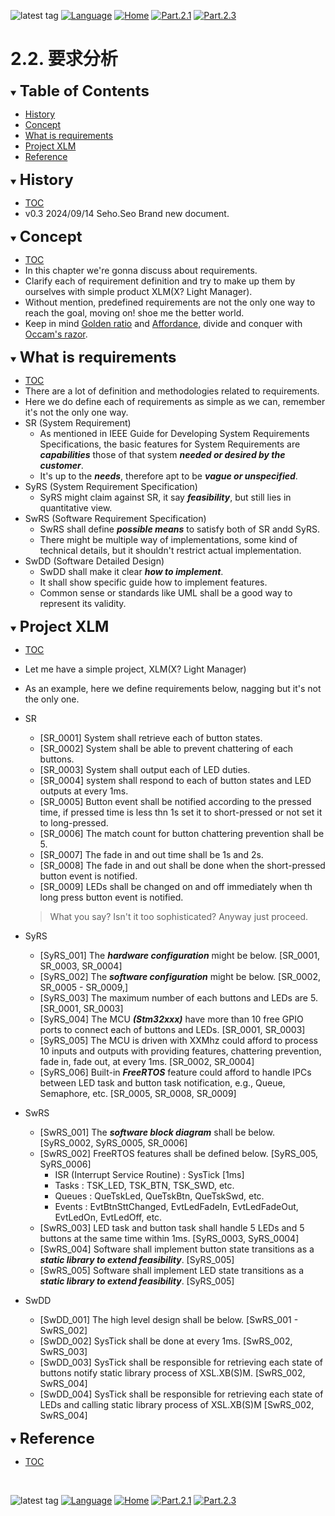 ![latest tag](https://img.shields.io/github/v/tag/gtuja/CSC_MS.svg?color=brightgreen)
[![Language](https://img.shields.io/badge/%E8%A8%80%E8%AA%9E-English-brightgreen)](https://github.com/gtuja/CSC_MS/blob/main/Part2/2.RequirementAnalysis_en.md)
[![Home](https://img.shields.io/badge/Home-Readme-brightgreen)](https://github.com/gtuja/CSC_MS/blob/main/README_en.md)
[![Part.2.1](https://img.shields.io/badge/Prev-Part.2.1-brightgreen)](https://github.com/gtuja/CSC_MS/blob/main/Part2/1.WorFlowOnGithub.md)
[![Part.2.3](https://img.shields.io/badge/Next-Part.2.3-brightgreen)](https://github.com/gtuja/CSC_MS/blob/main/Part2/3.SoftwareDesign.md)

# 2.2. 要求分析

<div id="toc"></div>
<details open>
<summary><font size="5"><b>Table of Contents</b></font></summary>

- [History](#history)
- [Concept](#Concept)
- [What is requirements](#what_is_requirements)
- [Project XLM](#project_xlm)
- [Reference](#Reference)

</details>

<div id="history"></div>
<details open>
<summary><font size="5"><b>History</b></font></summary> 

- [TOC](#toc)<br>
- v0.3 2024/09/14 Seho.Seo Brand new document.

</details>

<div id="Concept"></div>
<details open>
<summary><font size="5"><b>Concept</b></font></summary>

- [TOC](#toc)<br>
- In this chapter we're gonna discuss about requirements.
- Clarify each of requirement definition and try to make up them by ourselves with simple product XLM(X? Light Manager). 
- Without mention, predefined requirements are not the only one way to reach the goal, moving on! shoe me the better world.
- Keep in mind [Golden ratio](https://en.m.wikipedia.org/wiki/Golden_ratio) and [Affordance](https://en.m.wikipedia.org/wiki/Affordance), divide and conquer with [Occam's razor](https://en.m.wikipedia.org/wiki/Occam%27s_razor). 

</details>

<div id="what_is_requirements"></div>
<details open>
<summary><font size="5"><b>What is requirements</b></font></summary>

- [TOC](#toc)<br>
- There are a lot of definition and methodologies related to requirements.
- Here we do define each of requirements as simple as we can, remember it's not the only one way.
- SR (System Requirement)
  - As mentioned in IEEE Guide for Developing System Requirements Specifications, the basic features for System Requirements are ***capabilities*** those of that system ***needed or desired by the customer***.
  - It's up to the ***needs***, therefore apt to be ***vague or unspecified***.
- SyRS (System Requirement Specification)
  - SyRS might claim against SR, it say ***feasibility***, but still lies in quantitative view.
- SwRS (Software Requirement Specification)
  - SwRS shall define ***possible means*** to satisfy both of SR andd SyRS.
  - There might be multiple way of implementations, some kind of technical details, but it shouldn't restrict actual implementation.
- SwDD (Software Detailed Design)
  - SwDD shall make it clear ***how to implement***.
  - It shall show specific guide how to implement features.
  - Common sense or standards like UML shall be a good way to represent its validity.

</details>

<div id="project_xlm"></div>
<details open>
<summary><font size="5"><b>Project XLM</b></font></summary>

- [TOC](#toc)<br>
- Let me have a simple project, XLM(X? Light Manager)
- As an example, here we define requirements below, nagging but it's not the only one.
- SR
  + [SR_0001] System shall retrieve each of button states.
  + [SR_0002] System shall be able to prevent chattering of each buttons.
  + [SR_0003] System shall output each of LED duties.
  + [SR_0004] system shall respond to each of button states and LED outputs at every 1ms.
  + [SR_0005] Button event shall be notified according to the pressed time, if pressed time is less thn 1s set it to short-pressed or not set it to long-pressed.
  + [SR_0006] The match count for button chattering prevention shall be 5.
  + [SR_0007] The fade in and out time shall be 1s and 2s.
  + [SR_0008] The fade in and out shall be done when the short-pressed button event is notified.
  + [SR_0009] LEDs shall be changed on and off immediately when th long press button event is notified.
  > What you say? Isn't it too sophisticated? Anyway just proceed.

- SyRS
  + [SyRS_001] The ***hardware configuration*** might be below. [SR_0001, SR_0003, SR_0004]
  + [SyRS_002] The ***software configuration*** might be below. [SR_0002, SR_0005 - SR_0009,]
  + [SyRS_003] The maximum number of each buttons and LEDs are 5. [SR_0001, SR_0003] 
  + [SyRS_004] The MCU ***(Stm32xxx)*** have more than 10 free GPIO ports to connect each of buttons and LEDs. [SR_0001, SR_0003] 
  + [SyRS_005] The MCU is driven with XXMhz could afford to process 10 inputs and outputs with providing features, chattering prevention, fade in, fade out, at every 1ms. [SR_0002, SR_0004]
  + [SyRS_006] Built-in ***FreeRTOS*** feature could afford to handle IPCs between LED task and button task notification, e.g., Queue, Semaphore, etc. [SR_0005, SR_0008, SR_0009]
- SwRS
  + [SwRS_001] The ***software block diagram*** shall be below. [SyRS_0002, SyRS_0005, SR_0006]
  + [SwRS_002] FreeRTOS features shall be defined below. [SyRS_005, SyRS_0006]
    * ISR (Interrupt Service Routine) : SysTick [1ms]
    * Tasks : TSK_LED, TSK_BTN, TSK_SWD, etc.
    * Queues : QueTskLed, QueTskBtn, QueTskSwd, etc.
    * Events : EvtBtnSttChanged, EvtLedFadeIn, EvtLedFadeOut, EvtLedOn, EvtLedOff, etc.
  + [SwRS_003] LED task and button task shall handle 5 LEDs and 5 buttons at the same time within 1ms. [SyRS_0003, SyRS_0004]
  + [SwRS_004] Software shall implement button state transitions as a ***static library to extend feasibility***. [SyRS_005]
  + [SwRS_005] Software shall implement LED state transitions as a ***static library to extend feasibility***. [SyRS_005]
- SwDD
  + [SwDD_001] The high level design shall be below. [SwRS_001 - SwRS_002]
  + [SwDD_002] SysTick shall be done at every 1ms. [SwRS_002, SwRS_003]
  + [SwDD_003] SysTick shall be responsible for retrieving each state of buttons notify static library process of XSL.XB(S)M. [SwRS_002, SwRS_004]
  + [SwDD_004] SysTick shall be responsible for retrieving each state of LEDs and calling static library process of XSL.XB(S)M [SwRS_002, SwRS_004]

</details>

<div id="Reference"></div>
<details open>
<summary><font size="5"><b>Reference</b></font></summary>

- [TOC](#toc)<br>

</details>
<br>

![latest tag](https://img.shields.io/github/v/tag/gtuja/CSC_MS.svg?color=brightgreen)
[![Language](https://img.shields.io/badge/%E8%A8%80%E8%AA%9E-English-brightgreen)](https://github.com/gtuja/CSC_MS/blob/main/Part2/2.RequirementAnalysis_en.md)
[![Home](https://img.shields.io/badge/Home-Readme-brightgreen)](https://github.com/gtuja/CSC_MS/blob/main/README_en.md)
[![Part.2.1](https://img.shields.io/badge/Prev-Part.2.1-brightgreen)](https://github.com/gtuja/CSC_MS/blob/main/Part2/1.WorFlowOnGithub.md)
[![Part.2.3](https://img.shields.io/badge/Next-Part.2.3-brightgreen)](https://github.com/gtuja/CSC_MS/blob/main/Part2/3.SoftwareDesign.md)